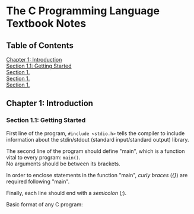 # The C Programming Language Textbook Notes

## Table of Contents
[Chapter 1: Introduction](https://github.com/francescasiconolfi/SYSC-2006/blob/main/Textbook-Notes.md#chapter-1-introduction)\
[Section 1.1: Getting Started](https://github.com/francescasiconolfi/SYSC-2006/blob/main/Textbook-Notes.md#section-11-getting-started)\
[Section 1.]()\
[Section 1.]()\
[Section 1.]()

## Chapter 1: Introduction

### Section 1.1: Getting Started
First line of the program, `#include <stdio.h>` tells the compiler to include information about the stdin/stdout (standard input/standard output) library.

The second line of the program should define "main", which is a function vital to every program: `main()`.\
No arguments should be between its brackets.

In order to enclose statements in the function "main", *curly braces* (*{}*) are required following "main".

Finally, each line should end with a *semicolon* (*;*).

Basic format of any C program:

